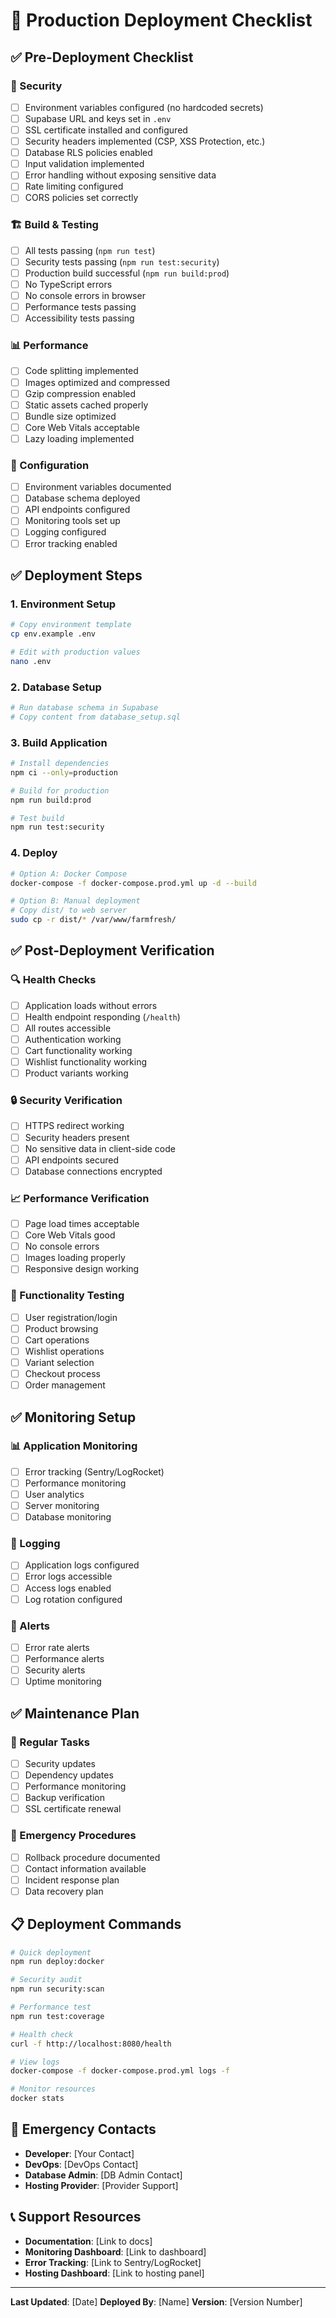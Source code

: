 # 🚀 Production Deployment Checklist

## ✅ Pre-Deployment Checklist

### 🔐 Security
- [ ] Environment variables configured (no hardcoded secrets)
- [ ] Supabase URL and keys set in `.env`
- [ ] SSL certificate installed and configured
- [ ] Security headers implemented (CSP, XSS Protection, etc.)
- [ ] Database RLS policies enabled
- [ ] Input validation implemented
- [ ] Error handling without exposing sensitive data
- [ ] Rate limiting configured
- [ ] CORS policies set correctly

### 🏗️ Build & Testing
- [ ] All tests passing (`npm run test`)
- [ ] Security tests passing (`npm run test:security`)
- [ ] Production build successful (`npm run build:prod`)
- [ ] No TypeScript errors
- [ ] No console errors in browser
- [ ] Performance tests passing
- [ ] Accessibility tests passing

### 📊 Performance
- [ ] Code splitting implemented
- [ ] Images optimized and compressed
- [ ] Gzip compression enabled
- [ ] Static assets cached properly
- [ ] Bundle size optimized
- [ ] Core Web Vitals acceptable
- [ ] Lazy loading implemented

### 🔧 Configuration
- [ ] Environment variables documented
- [ ] Database schema deployed
- [ ] API endpoints configured
- [ ] Monitoring tools set up
- [ ] Logging configured
- [ ] Error tracking enabled

## ✅ Deployment Steps

### 1. Environment Setup
```bash
# Copy environment template
cp env.example .env

# Edit with production values
nano .env
```

### 2. Database Setup
```bash
# Run database schema in Supabase
# Copy content from database_setup.sql
```

### 3. Build Application
```bash
# Install dependencies
npm ci --only=production

# Build for production
npm run build:prod

# Test build
npm run test:security
```

### 4. Deploy
```bash
# Option A: Docker Compose
docker-compose -f docker-compose.prod.yml up -d --build

# Option B: Manual deployment
# Copy dist/ to web server
sudo cp -r dist/* /var/www/farmfresh/
```

## ✅ Post-Deployment Verification

### 🔍 Health Checks
- [ ] Application loads without errors
- [ ] Health endpoint responding (`/health`)
- [ ] All routes accessible
- [ ] Authentication working
- [ ] Cart functionality working
- [ ] Wishlist functionality working
- [ ] Product variants working

### 🔒 Security Verification
- [ ] HTTPS redirect working
- [ ] Security headers present
- [ ] No sensitive data in client-side code
- [ ] API endpoints secured
- [ ] Database connections encrypted

### 📈 Performance Verification
- [ ] Page load times acceptable
- [ ] Core Web Vitals good
- [ ] No console errors
- [ ] Images loading properly
- [ ] Responsive design working

### 🧪 Functionality Testing
- [ ] User registration/login
- [ ] Product browsing
- [ ] Cart operations
- [ ] Wishlist operations
- [ ] Variant selection
- [ ] Checkout process
- [ ] Order management

## ✅ Monitoring Setup

### 📊 Application Monitoring
- [ ] Error tracking (Sentry/LogRocket)
- [ ] Performance monitoring
- [ ] User analytics
- [ ] Server monitoring
- [ ] Database monitoring

### 📝 Logging
- [ ] Application logs configured
- [ ] Error logs accessible
- [ ] Access logs enabled
- [ ] Log rotation configured

### 🔔 Alerts
- [ ] Error rate alerts
- [ ] Performance alerts
- [ ] Security alerts
- [ ] Uptime monitoring

## ✅ Maintenance Plan

### 🔄 Regular Tasks
- [ ] Security updates
- [ ] Dependency updates
- [ ] Performance monitoring
- [ ] Backup verification
- [ ] SSL certificate renewal

### 🚨 Emergency Procedures
- [ ] Rollback procedure documented
- [ ] Contact information available
- [ ] Incident response plan
- [ ] Data recovery plan

## 📋 Deployment Commands

```bash
# Quick deployment
npm run deploy:docker

# Security audit
npm run security:scan

# Performance test
npm run test:coverage

# Health check
curl -f http://localhost:8080/health

# View logs
docker-compose -f docker-compose.prod.yml logs -f

# Monitor resources
docker stats
```

## 🚨 Emergency Contacts

- **Developer**: [Your Contact]
- **DevOps**: [DevOps Contact]
- **Database Admin**: [DB Admin Contact]
- **Hosting Provider**: [Provider Support]

## 📞 Support Resources

- **Documentation**: [Link to docs]
- **Monitoring Dashboard**: [Link to dashboard]
- **Error Tracking**: [Link to Sentry/LogRocket]
- **Hosting Dashboard**: [Link to hosting panel]

---

**Last Updated**: [Date]
**Deployed By**: [Name]
**Version**: [Version Number] 